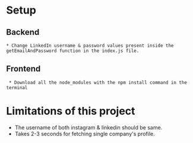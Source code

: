 # Setup

## Backend

    * Change LinkedIn username & password values present inside the getEmailAndPassword function in the index.js file.

## Frontend

     * Download all the node_modules with the npm install command in the terminal

# Limitations of this project

- The username of both instagram & linkedin should be same.
- Takes 2-3 seconds for fetching single company's profile.
